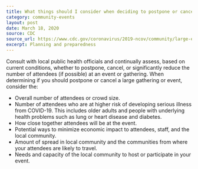 ```yaml
---
title: What things should I consider when deciding to postpone or cancel an event? 
category: community-events
layout: post
date: March 18, 2020
source: CDC
source_url: https://www.cdc.gov/coronavirus/2019-ncov/community/large-events/event-planners-and-attendees-faq.html
excerpt: Planning and preparedness
---
```


Consult with local public health officials and continually assess, based on current conditions, whether to postpone, cancel, or significantly reduce the number of attendees (if possible) at an event or gathering. When determining if you should postpone or cancel a large gathering or event, consider the:

* Overall number of attendees or crowd size.
* Number of attendees who are at higher risk of developing serious illness from COVID-19. This includes older adults and people with underlying health problems such as lung or heart disease and diabetes.
* How close together attendees will be at the event.
* Potential ways to minimize economic impact to attendees, staff, and the local community.
* Amount of spread in local community and the communities from where your attendees are likely to travel.
* Needs and capacity of the local community to host or participate in your event.